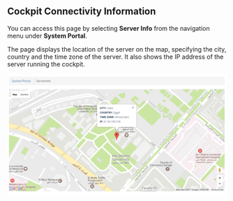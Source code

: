 ## Cockpit Connectivity Information

You can access this page by selecting **Server Info** from the navigation menu under **System Portal**.

The page displays the location of the server on the map, specifying the city, country and the time zone of the server. It also shows the IP address of the server running the cockpit.

![](information.png)
